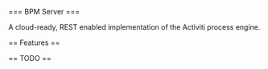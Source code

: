 === BPM Server ===

A cloud-ready, REST enabled implementation of the Activiti process engine. 

== Features ==

== TODO ==
